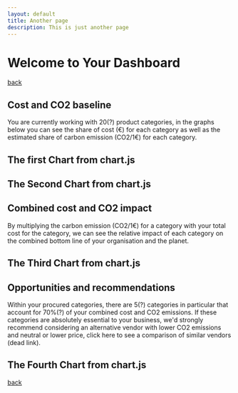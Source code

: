 ```yaml
---
layout: default
title: Another page
description: This is just another page
---
```


# Welcome to Your Dashboard 

[back](./)

## Cost and CO2 baseline 

You are currently working with 20(?) product categories, in the graphs below you can see the share of cost (€) for each category as well as the estimated share of carbon emission (CO2/1€) for each category. 

## The first Chart from chart.js

<div>
  <canvas id="myChart"></canvas>
</div>

<script src="{{ "/assets/js/Setup.js" | relative_url }}"></script>
<script src="{{ "/assets/js/Config.js" | relative_url }}"></script>

<script>
  // === include 'setup' then 'config' above ===

  const myChart = new Chart(
    document.getElementById('myChart'),
    config
  );
</script>


## The Second Chart from chart.js

<div>
  <canvas id="myChart"></canvas>
</div>

<script src="{{ "/assets/js/Setup.js" | relative_url }}"></script>
<script src="{{ "/assets/js/Config.js" | relative_url }}"></script>

<script>
  // === include 'setup' then 'config' above ===

  const myChart = new Chart(
    document.getElementById('myChart'),
    config
  );
</script>

## Combined cost and CO2 impact 

By multiplying the carbon emission (CO2/1€) for a category with your total cost for the category, we can see the relative impact of each category on the combined bottom line of your organisation and the planet. 


## The Third Chart from chart.js

<div>
  <canvas id="myChart"></canvas>
</div>

<script src="{{ "/assets/js/Setup.js" | relative_url }}"></script>
<script src="{{ "/assets/js/Config.js" | relative_url }}"></script>

<script>
  // === include 'setup' then 'config' above ===

  const myChart = new Chart(
    document.getElementById('myChart'),
    config
  );
</script>

## Opportunities and recommendations 

Within your procured categories, there are 5(?) categories in particular that account for 70%(?) of your combined cost and CO2 emissions. If these categories are absolutely essential to your business, we'd strongly recommend considering an alternative vendor with lower CO2 emissions and neutral or lower price, click here to see a comparison of similar vendors (dead link).

## The Fourth Chart from chart.js

<div>
  <canvas id="myChart"></canvas>
</div>

<script src="{{ "/assets/js/Setup.js" | relative_url }}"></script>
<script src="{{ "/assets/js/Config.js" | relative_url }}"></script>

<script>
  // === include 'setup' then 'config' above ===

  const myChart = new Chart(
    document.getElementById('myChart'),
    config
  );
</script>

[back](./)

